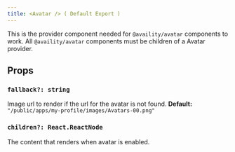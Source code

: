 ```yaml
---
title: <Avatar /> ( Default Export )
---
```


This is the provider component needed for `@availity/avatar` components to work. All `@availity/avatar` components must be children of a Avatar provider.

## Props

### `fallback?: string`

Image url to render if the url for the avatar is not found. **Default:** `"/public/apps/my-profile/images/Avatars-00.png"`

### `children?: React.ReactNode`

The content that renders when avatar is enabled.
